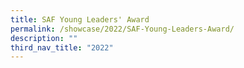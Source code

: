 ```yaml
---
title: SAF Young Leaders' Award
permalink: /showcase/2022/SAF-Young-Leaders-Award/
description: ""
third_nav_title: "2022"
---
```


